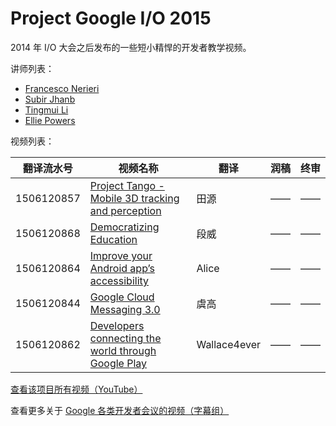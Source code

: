 # Project Google I/O 2015

2014 年 I/O 大会之后发布的一些短小精悍的开发者教学视频。

讲师列表：

*   [Francesco Nerieri](https://plus.google.com/+FrancescoNerieri/posts)
*   [Subir Jhanb](https://plus.google.com/109689661825025374175/posts)
*   [Tingmui Li](https://plus.google.com/102750168774085574136/posts)
*   [Ellie Powers](https://plus.google.com/+ElliePowers/posts)

 
视频列表：

| 翻译流水号 | 视频名称 | 翻译 | 润稿 | 终审 |
| -- | -- | -- | -- | -- |
| 1506120857 | [Project Tango - Mobile 3D tracking and perception](1506120857-project-tango-mobile-3d-tracking-and-perception.md)  | 田源 | —— | —— |
| 1506120868 | [Democratizing Education](1506120868-democratizing-education.md)  | 段威 | —— | —— |
| 1506120864 | [Improve your Android app’s accessibility](1506120864-improve-your-android-apps-accessibility.md)  | Alice | —— | —— |
| 1506120844 | [Google Cloud Messaging 3.0](1506120844-google-cloud-messaging-3.md)  | 虞高 | —— | —— |
| 1506120862 | [Developers connecting the world through Google Play](1506120862-developers-connecting-the-world-through-google-play.md)  | Wallace4ever | —— | —— |

[查看该项目所有视频（YouTube）](https://www.youtube.com/playlist?list=PLOU2XLYxmsIKLNUPiFCWVtcO7mZRZ9MmS)

查看更多关于 [Google 各类开发者会议的视频（字幕组）](../index.md)